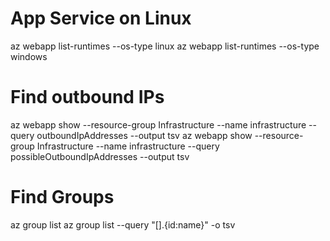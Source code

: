 # App Service on Linux

az webapp list-runtimes --os-type linux
az webapp list-runtimes --os-type windows

# Find outbound IPs

az webapp show --resource-group Infrastructure --name infrastructure --query outboundIpAddresses --output tsv
az webapp show --resource-group Infrastructure --name infrastructure --query possibleOutboundIpAddresses --output tsv

# Find Groups

az group list
az group list --query "[].{id:name}" -o tsv